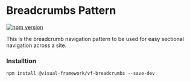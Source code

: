 # Breadcrumbs Pattern

[![npm version](https://badge.fury.io/js/%40visual-framework%2Fvf-breadcrumbs.svg)](https://badge.fury.io/js/%40visual-framework%2Fvf-breadcrumbs)

This is the breadcrumb navigation pattern to be used for easy sectional navigation across a site.

### Installtion

`npm install @visual-framework/vf-breadcrumbs --save-dev`
